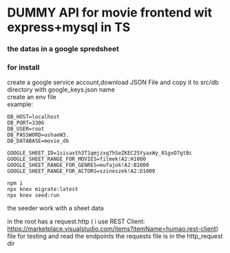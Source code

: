 # DUMMY API for movie frontend wit express+mysql in TS

### the datas in a google spredsheet  
### for install
create a google service account,download JSON File and copy it to src/db directory with google_keys.json name  
create an env file  
example:  
  
```env
DB_HOST=localhost
DB_PORT=3306
DB_USER=root
DB_PASSWORD=ushaeW3.
DB_DATABASE=movie_db

GOOGLE_SHEET_ID=1sisaxth3T1qmjzxq7hSeZKEC25YyaxWy_01gxO7gtBc
GOOGLE_SHEET_RANGE_FOR_MOVIES=filmek!A2:H1000
GOOGLE_SHEET_RANGE_FOR_GENRES=mufajok!A2:B1000
GOOGLE_SHEET_RANGE_FOR_ACTORS=szineszek!A2:D1000
```
```shell
npm i
npx knex migrate:latest
npx knex seed:run

```
the seeder work with a sheet data  

in the root has a request.http ( i use REST Client: https://marketplace.visualstudio.com/items?itemName=humao.rest-client) file for testing and read the endpoints
the requests file is in the http_request dir